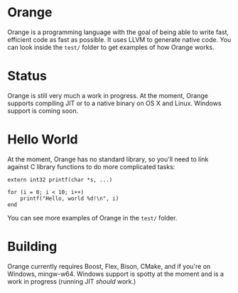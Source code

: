 # Orange
Orange is a programming language with the goal of being able to write fast, efficient code as fast as possible. 
It uses LLVM to generate native code. You can look inside the `test/` folder to get examples of how Orange works.

# Status 
Orange is still very much a work in progress. At the moment, Orange supports compiling JIT or to a native binary on OS X and Linux. Windows support is coming soon. 

# Hello World
At the moment, Orange has no standard library, so you'll need to link against C library functions to do more 
complicated tasks:

    extern int32 printf(char *s, ...)

    for (i = 0; i < 10; i++) 
        printf("Hello, world %d!\n", i)
    end

You can see more examples of Orange in the `test/` folder. 

# Building 
Orange currently requires Boost, Flex, Bison, CMake, and if you're on Windows, mingw-w64. Windows support is spotty at the moment and is a work in progress (running JIT *should* work.)
